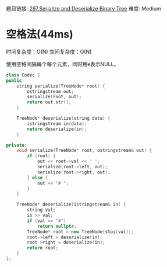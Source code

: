 题目链接: [297.Serialize and Deserialize Binary Tree][1]
难度: Medium

# 空格法(44ms)
时间复杂度：O(N)
空间复杂度：O(N)

使用空格间隔每个每个元素，同时用`#`表示NULL。

```cpp
class Codec {
public:
    string serialize(TreeNode* root) {
        ostringstream out;
        serialize(root, out);
        return out.str();
    }

    TreeNode* deserialize(string data) {
        istringstream in(data);
        return deserialize(in);
    }

private:
    void serialize(TreeNode* root, ostringstream& out) {
        if (root) {
            out << root->val << ' ';
            serialize(root->left, out);
            serialize(root->right, out);
        } else {
            out << "# ";
        }
    }

    TreeNode* deserialize(istringstream& in) {
        string val;
        in >> val;
        if (val == "#")
            return nullptr;
        TreeNode* root = new TreeNode(stoi(val));
        root->left = deserialize(in);
        root->right = deserialize(in);
        return root;
    }
};
```

[1]: https://leetcode.com/problems/serialize-and-deserialize-binary-tree/